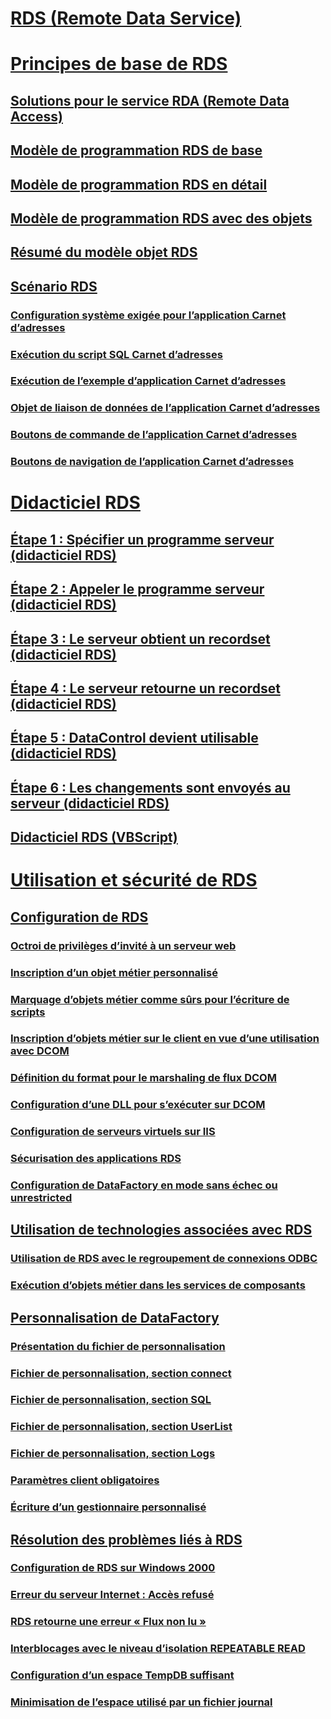 # [RDS (Remote Data Service)](remote-data-service-rds.md)

# [Principes de base de RDS](rds-fundamentals.md)
## [Solutions pour le service RDA (Remote Data Access)](solutions-for-remote-data-access.md)
## [Modèle de programmation RDS de base](basic-rds-programming-model.md)
## [Modèle de programmation RDS en détail](rds-programming-model-in-detail.md)
## [Modèle de programmation RDS avec des objets](rds-programming-model-with-objects.md)
## [Résumé du modèle objet RDS](rds-object-model-summary.md)

## [Scénario RDS](rds-scenario.md)
### [Configuration système exigée pour l’application Carnet d’adresses](system-requirements-for-the-address-book-application.md)
### [Exécution du script SQL Carnet d’adresses](running-the-address-book-sql-script.md)
### [Exécution de l’exemple d’application Carnet d’adresses](running-the-address-book-sample-application.md)
### [Objet de liaison de données de l’application Carnet d’adresses](address-book-data-binding-object.md)
### [Boutons de commande de l’application Carnet d’adresses](address-book-command-buttons.md)
### [Boutons de navigation de l’application Carnet d’adresses](address-book-navigation-buttons.md)

# [Didacticiel RDS](rds-tutorial.md)
## [Étape 1 : Spécifier un programme serveur (didacticiel RDS)](step-1-specify-a-server-program-rds-tutorial.md)
## [Étape 2 : Appeler le programme serveur (didacticiel RDS)](step-2-invoke-the-server-program-rds-tutorial.md)
## [Étape 3 : Le serveur obtient un recordset (didacticiel RDS)](step-3-server-obtains-a-recordset-rds-tutorial.md)
## [Étape 4 : Le serveur retourne un recordset (didacticiel RDS)](step-4-server-returns-the-recordset-rds-tutorial.md)
## [Étape 5 : DataControl devient utilisable (didacticiel RDS)](step-5-datacontrol-is-made-usable-rds-tutorial.md)
## [Étape 6 : Les changements sont envoyés au serveur (didacticiel RDS)](step-6-changes-are-sent-to-the-server-rds-tutorial.md)
## [Didacticiel RDS (VBScript)](rds-tutorial-vbscript.md)



# [Utilisation et sécurité de RDS](rds-usage-and-security.md)

## [Configuration de RDS](configuring-rds.md)
### [Octroi de privilèges d’invité à un serveur web](granting-guest-privileges-to-a-web-server-computer.md)
### [Inscription d’un objet métier personnalisé](registering-a-custom-business-object.md)
### [Marquage d’objets métier comme sûrs pour l’écriture de scripts](marking-business-objects-as-safe-for-scripting.md)
### [Inscription d’objets métier sur le client en vue d’une utilisation avec DCOM](registering-business-objects-on-the-client-for-use-with-dcom.md)
### [Définition du format pour le marshaling de flux DCOM](setting-dcom-stream-marshaling-format.md)
### [Configuration d’une DLL pour s’exécuter sur DCOM](enabling-a-dll-to-run-on-dcom.md)
### [Configuration de serveurs virtuels sur IIS](configuring-virtual-servers-on-iis.md)
### [Sécurisation des applications RDS](securing-rds-applications.md)
### [Configuration de DataFactory en mode sans échec ou unrestricted](configuring-datafactory-for-safe-or-unrestricted-modes.md)

## [Utilisation de technologies associées avec RDS](using-related-technologies-with-rds.md)
### [Utilisation de RDS avec le regroupement de connexions ODBC](using-rds-with-odbc-connection-pooling.md)
### [Exécution d’objets métier dans les services de composants](running-business-objects-in-component-services.md)

## [Personnalisation de DataFactory](datafactory-customization.md)
### [Présentation du fichier de personnalisation](understanding-the-customization-file.md)
### [Fichier de personnalisation, section connect](customization-file-connect-section.md)
### [Fichier de personnalisation, section SQL](customization-file-sql-section.md)
### [Fichier de personnalisation, section UserList](customization-file-userlist-section.md)
### [Fichier de personnalisation, section Logs](customization-file-logs-section.md)
### [Paramètres client obligatoires](required-client-settings.md)
### [Écriture d’un gestionnaire personnalisé](writing-your-own-customized-handler.md)

## [Résolution des problèmes liés à RDS](troubleshooting-rds.md)
### [Configuration de RDS sur Windows 2000](configuring-rds-on-windows-2000.md)
### [Erreur du serveur Internet : Accès refusé](internet-server-error-access-denied.md)
### [RDS retourne une erreur « Flux non lu »](rds-returns-stream-not-read-error.md)
### [Interblocages avec le niveau d’isolation REPEATABLE READ](deadlocks-with-read-repeatable-isolation-level.md)
### [Configuration d’un espace TempDB suffisant](ensuring-sufficient-tempdb-space.md)
### [Minimisation de l’espace utilisé par un fichier journal](minimizing-log-file-space-usage.md)
